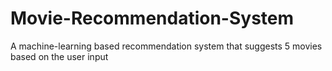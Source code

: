 # Movie-Recommendation-System
A machine-learning based recommendation system that suggests 5 movies based on the user input 
